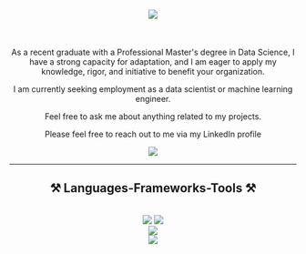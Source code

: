 <h1 align="center">
    <img src="https://readme-typing-svg.herokuapp.com/?font=Righteous&color=F709A2&size=35&center=true&vCenter=true&width=500&height=70&duration=4000&lines=Hi+There!+👋;+I'm+Nour+NOUIRA!;" />
</h1>

<br/>

<div align="center">
 
 As a recent graduate with a Professional Master's degree in Data Science, I have a strong capacity for adaptation, and I am eager to apply my knowledge, rigor, and initiative to benefit your organization. 

I am currently seeking employment as a data scientist or machine learning engineer. 

 Feel free to ask me about anything related to my projects.

Please feel free to reach out to me via my LinkedIn profile  

<a href="https://www.linkedin.com/in/nour-nouira-a99039183/">
    <img src="https://img.shields.io/badge/LinkedIn-0077B5?style=for-the-badge&logo=linkedin&logoColor=white" target="_blank" />
  </a>
 <hr/>
 
<h2 align="center">⚒️ Languages-Frameworks-Tools ⚒️</h2>
<br/>
<div align="center">
    <img src="https://skillicons.dev/icons?i=java,react,angular,bootstrap,mui,html,css,php,vscode,github,figma,git,r,xd" />
      <img src="https://skillicons.dev/icons?i=nodejs,javascript,typescript,express,firebase,mongodb,c,java,mysql,docker" /><br/>
       <img src="https://skillicons.dev/icons?i=python,matplotlib,scikitlearn" />
 <br/>
     <img src="https://skillicons.dev/icons?i=Hadoop,Cloudera,Pig,Hive,HBase,Spark" />

 
  
    
</div>

 </div>
 


<br/>






